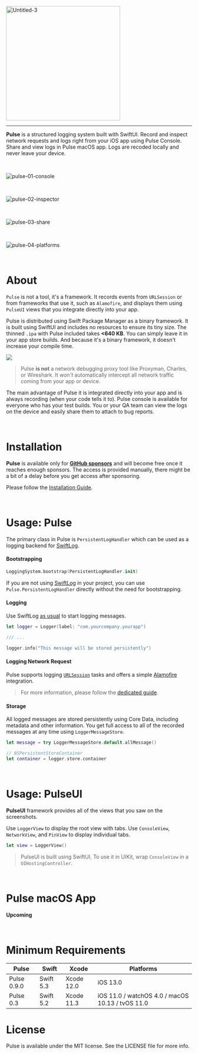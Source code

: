 <img width="309" alt="Untitled-3" src="https://user-images.githubusercontent.com/1567433/107172577-b1430300-6993-11eb-939c-18620c00e2a1.png">

<hr/>

**Pulse** is a structured logging system built with SwiftUI. Record and inspect network requests and logs right from your iOS app using Pulse Console. Share and view logs in Pulse macOS app. Logs are recoded locally and never leave your device.

<br/>

![pulse-01-console](https://user-images.githubusercontent.com/1567433/107236825-129abe80-69f4-11eb-976a-4b5bc9dc383d.png)

<br/>

![pulse-02-inspector](https://user-images.githubusercontent.com/1567433/107172234-cf5c3380-6992-11eb-89a5-b77a78c09ec4.png)

<br/>

![pulse-03-share](https://user-images.githubusercontent.com/1567433/107172237-cf5c3380-6992-11eb-8459-83be62c16be0.png)

<br/>

![pulse-04-platforms](https://user-images.githubusercontent.com/1567433/107236017-475a4600-69f3-11eb-82d2-a0e11b760dd6.png)

<br/>

# About

`Pulse` is not a tool, it's a framework. It records events from `URLSession` or from frameworks that use it, such as `Alamofire`, and displays them using `PulseUI` views that you integrate directly into your app.

Pulse is distributed using Swift Package Manager as a binary framework. It is built using SwiftUI and includes no resources to ensure its tiny size. The thinned `.ipa` with Pulse included takes **<640 KB**. You can simply leave it in your app store builds. And because it's a binary framework, it doesn't increase your compile time.

<img src="https://user-images.githubusercontent.com/1567433/107464501-70cbbc80-6b2e-11eb-9404-2176287d85ac.png">

> Pulse **is not** a network debugging proxy tool like Proxyman, Charles, or Wireshark. It *won't* automatically intercept all network traffic coming from your app or device. 

The main advantage of Pulse it is integrated directly into your app and is always recording (when your code tells it to). Pulse console is available for everyone who has your test builds. You or your QA team can view the logs on the device and easily share them to attach to bug reports.

<br/>

# Installation

**Pulse** is available only for [**GitHub sponsors**](https://github.com/sponsors/kean) and will become free once it reaches enough sponsors. The access is provided manually, there might be a bit of a delay before you get access after sponsoring.

Please follow the [Installation Guide](https://github.com/kean/Pulse/blob/0.9.1/Docs/Installation.md).

<br/>

# Usage: Pulse

The primary class in Pulse is `PersistentLogHandler` which can be used as a logging backend for [SwiftLog](https://github.com/apple/swift-log).

#### Bootstrapping

```swift
LoggingSystem.bootstrap(PersistentLogHandler.init)
```

If you are not using [SwiftLog](https://github.com/apple/swift-log) in your project, you can use `Pulse.PersistentLogHandler` directly without the need for bootstrapping.

#### Logging

Use SwiftLog [as usual](https://github.com/apple/swift-log#lets-log) to start logging messages.

```swift
let logger = Logger(label: "com.yourcompany.yourapp")

/// ...

logger.info("This message will be stored persistently")
```

#### Logging Network Request

Pulse supports logging [`URLSession`](https://developer.apple.com/documentation/foundation/urlsession) tasks and offers a simple [Alamofire](https://github.com/Alamofire/Alamofire) integration.

> For more information, please follow the [dedicated guide](https://github.com/kean/Pulse/blob/0.9.1/Docs/Logging.md).

#### Storage

All logged messages are stored persistently using Core Data, including metadata and other information. You get full access to all of the recorded messages at any time using `LoggerMessageStore`.

```swift
let message = try LoggerMessageStore.default.allMessage()

// NSPersistentStoreContainer
let container = logger.store.container
```

<br/>

# Usage: PulseUI

**PulseUI** framework provides all of the views that you saw on the screenshots.

Use `LoggerView` to display the root view with tabs. Use `ConsoleView`, `NetworkView`, and `PinView` to display individual tabs.

```swift
let view = LoggerView()
```

> PulseUI is built using SwiftUI. To use it in UIKit, wrap `ConsoleView` in a `UIHostingController`.

<br/>

# Pulse macOS App

**Upcoming**

<br/>

# Minimum Requirements

| Pulse          | Swift           | Xcode           | Platforms                                         |
|---------------|-----------------|-----------------|---------------------------------------------------|
| Pulse 0.9.0      | Swift 5.3       | Xcode 12.0      | iOS 13.0  |
| Pulse 0.3      | Swift 5.2       | Xcode 11.3      | iOS 11.0 / watchOS 4.0 / macOS 10.13 / tvOS 11.0  |

# License

Pulse is available under the MIT license. See the LICENSE file for more info.

